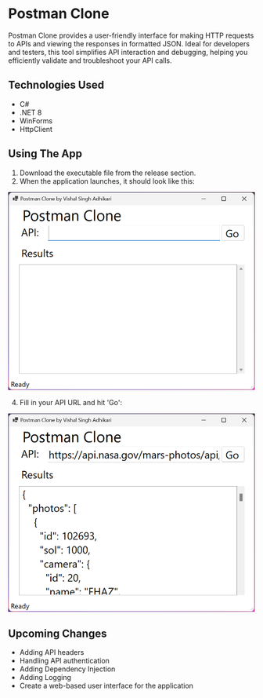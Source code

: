 # Postman Clone
Postman Clone provides a user-friendly interface for making HTTP requests to APIs and viewing the responses in formatted JSON. Ideal for developers and testers, this tool simplifies API interaction and debugging, helping you efficiently validate and troubleshoot your API calls.

## Technologies Used
* C#
* .NET 8
* WinForms
* HttpClient

## Using The App
1. Download the executable file from the release section.
2. When the application launches, it should look like this:

![](Images/ss1.png "Ready to Run")

4. Fill in your API URL and hit 'Go':

![Postman Clone App results](Images/ss2.png "Run Results")

## Upcoming Changes
* Adding API headers
* Handling API authentication
* Adding Dependency Injection
* Adding Logging
* Create a web-based user interface for the application
